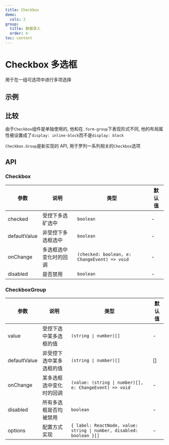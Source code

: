 ```yaml
---
title: Checkbox
demo:
  cols: 2
group:
  title: 数据录入
  order: 4
toc: content
---
```


# Checkbox 多选框

用于在一组可选项中进行多项选择

## 示例

<code src="./demos/CheckboxBase.tsx" title="基本使用" description="基本使用"></code>
<code src="./demos/CheckboxDisabled.tsx" title="禁用" description="禁用多选框"></code>
<code src="./demos/CheckboxControlled.tsx" title="受控" description="使用`checked`和`onChange`进行受控"></code>
<code src="./demos/CheckboxGroupBase.tsx" title="组合" description="使用`Checkbox.Group`渲染一系列的`Checkbox`"></code>
<code src="./demos/CheckboxGroupControlled.tsx" title="组合受控" description="使用`value`和`onChange`进行受控"></code>
<code src="./demos/CheckboxGroupConfig.tsx" title="组合配置" description="使用`options`进行配置化"></code>

## 比较

由于`Checkbox`组件是单独使用的, 他和在`.form-group`下表现形式不同, 他的布局属性被设置成了`display: inline-block`而不是`display: block`

`Checkbox.Group`是新实现的 API, 用于罗列一系列相关的`Checkbox`选项

## API

### Checkbox

| 参数         | 说明                   | 类型                                         | 默认值 |
| ------------ | ---------------------- | -------------------------------------------- | ------ |
| checked      | 受控下多选矿选中       | `boolean`                                    | -      |
| defaultValue | 非受控下多选框选中     | `boolean`                                    | -      |
| onChange     | 多选框选中变化时的回调 | `(checked: boolean, e: ChangeEvent) => void` | -      |
| disabled     | 是否禁用               | `boolean`                                    | -      |

### CheckboxGroup

| 参数         | 说明                     | 类型                                                                 | 默认值 |
| ------------ | ------------------------ | -------------------------------------------------------------------- | ------ |
| value        | 受控下选中某多选框的值   | `(string \| number)[]`                                               | -      |
| defaultValue | 非受控下选中某多选框的值 | `(string \| number)[]`                                               | []     |
| onChange     | 某多选框选中变化时的回调 | `(value: (string \| number)[], e: ChangeEvent) => void`              | -      |
| disabled     | 所有多选框是否均被禁用   | `boolean`                                                            | -      |
| options      | 配置方式实现             | `{ label: ReactNode, value: string \| number, disabled: boolean }[]` | -      |
